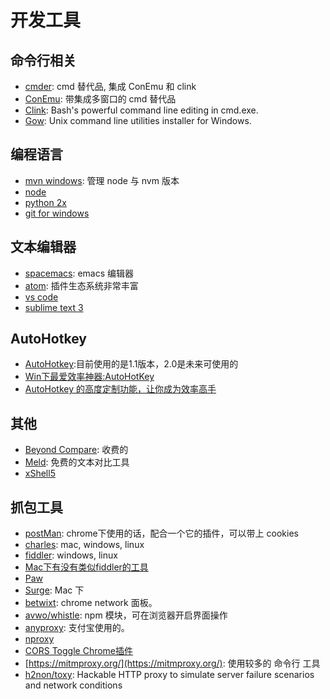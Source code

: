 # 开发工具


## 命令行相关
- [cmder](http://cmder.net/): cmd 替代品, 集成 ConEmu 和 clink
- [ConEmu](https://conemu.github.io/):  带集成多窗口的 cmd 替代品
- [Clink](https://github.com/mridgers/clink):  Bash's powerful command line editing in cmd.exe.
- [Gow](https://github.com/bmatzelle/gow): Unix command line utilities installer for Windows.


## 编程语言
- [mvn windows](https://github.com/coreybutler/nvm-windows): 管理 node 与 nvm 版本
- [node](nodejs.org)
- [python 2x](https://www.python.org/)
- [git for windows](https://git-for-windows.github.io/)



## 文本编辑器
- [spacemacs](http://spacemacs.org/): emacs 编辑器
- [atom](https://atom.io/): 插件生态系统非常丰富
- [vs code](https://code.visualstudio.com/)
- [sublime text 3](http://www.sublimetext.com/)

## AutoHotkey
- [AutoHotkey](http://ahkscript.org/):目前使用的是1.1版本，2.0是未来可使用的
- [Win下最爱效率神器:AutoHotKey](http://www.jeffjade.com/2016/03/11/2016-03-11-autohotkey/)
- [AutoHotkey 的高度定制功能，让你成为效率高手](https://autohotkey.com/boards/viewtopic.php?t=4278)

## 其他
- [Beyond Compare](http://www.scootersoftware.com/): 收费的
- [Meld](http://meldmerge.org/development.html): 免费的文本对比工具
- [xShell5](http://www.netsarang.com/products/xsh_overview.html)

## 抓包工具
- [postMan](https://www.getpostman.com): chrome下使用的话，配合一个它的插件，可以带上 cookies
- [charles](https://www.charlesproxy.com/): mac, windows, linux
- [fiddler](http://www.telerik.com/fiddler): windows, linux
- [Mac下有没有类似fiddler的工具](https://www.zhihu.com/question/22914923)
- [Paw](https://paw.cloud/)
- [Surge](): Mac 下
- [betwixt](https://github.com/kdzwinel/betwixt): chrome network 面板。
- [avwo/whistle](https://github.com/avwo/whistle): npm 模块，可在浏览器开启界面操作
- [anyproxy](http://anyproxy.io/cn/): 支付宝使用的。
- [nproxy](https://github.com/goddyZhao/nproxy)
- [CORS Toggle Chrome插件](http://www.cnplugins.com/devtool/cors-toggle/)
- [https://mitmproxy.org/](https://mitmproxy.org/): 使用较多的 命令行 工具
- [h2non/toxy](https://github.com/h2non/toxy): Hackable HTTP proxy to simulate server failure scenarios and network conditions